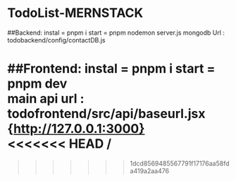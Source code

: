 # TodoList-MERNSTACK

##Backend:
instal = pnpm i
start = pnpm nodemon server.js
mongodb Url : todobackend/config/contactDB.js

##Frontend:
instal = pnpm i
start = pnpm dev<br>
main api url : todofrontend/src/api/baseurl.jsx {http://127.0.0.1:3000}<br>
<<<<<<< HEAD
/
=======
>>>>>>> 1dcd8569485567791f17176aa58fda419a2aa476
